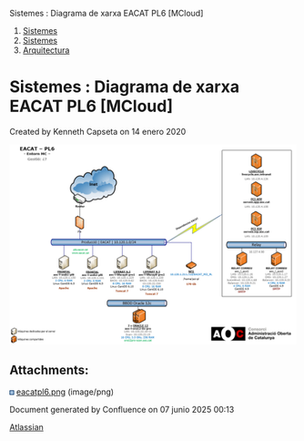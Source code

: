 Sistemes : Diagrama de xarxa EACAT PL6 \[MCloud\]  

1.  [Sistemes](index.md)
2.  [Sistemes](Sistemes_13893749.md)
3.  [Arquitectura](Arquitectura_30869606.md)

Sistemes : Diagrama de xarxa EACAT PL6 \[MCloud\]
=================================================

Created by Kenneth Capseta on 14 enero 2020

![](attachments/30869657/30869658.png)

Attachments:
------------

![](images/icons/bullet_blue.gif) [eacatpl6.png](attachments/30869657/30869658.png) (image/png)  

Document generated by Confluence on 07 junio 2025 00:13

[Atlassian](http://www.atlassian.com/)
